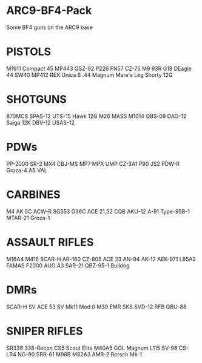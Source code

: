 # ARC9-BF4-Pack
Some BF4 guns on the ARC9 base

# PISTOLS
M1911
Compact 45 
MP443
QSZ-92
P226
FN57
CZ-75
M9 
93R 
G18 
DEagle 44
SW40 
MP412 REX
Unica 6
.44 Magnum
Mare's Leg
Shorty 12G
# SHOTGUNS
870MCS 
SPAS-12 
UTS-15 
Hawk 12G 
M26 MASS
M1014 
QBS-09 
DAO-12
Saiga 12K 
DBV-12 
USAS-12 
# PDWs
PP-2000 
SR-2 
MX4 
CBJ-MS 
MP7 
MPX 
UMP 
CZ-3A1 
P90 
JS2 
PDW-R 
Groza-4 
AS VAL 
# CARBINES
M4 
AK 5C 
ACW-R 
SG553 
G36C 
ACE 21,52 CQB 
AKU-12 
A-91 
Type-95B-1 
MTAR-21 
Groza-1
# ASSAULT RIFLES
M16A4 
M416 
SCAR-H 
AR-160 
CZ-805 
ACE 23 
AN-94
AK-12 
AEK-971 
L85A2 
FAMAS 
F2000 
AUG A3 
SAR-21 
QBZ-95-1 
Bulldog 
# DMRs
SCAR-H SV
ACE 53 SV 
Mk11 Mod 0 
M39 EMR 
SKS 
SVD-12 
RFB 
QBU-88 
# SNIPER RIFLES
SR338 
338-Recon 
CS5 
Scout Elite 
M40A5 
GOL Magnum 
L115 
SV-98 
CS-LR4 
NG-90 
SRR-61 
M98B 
M82A3 
AMR-2 
Rorsch Mk-1 
